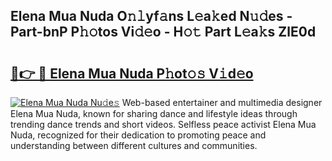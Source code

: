 ## Elena Mua Nuda O𝚗𝚕yf𝚊ns L𝚎a𝚔ed N𝚞𝚍es - Part-bnP P𝚑𝚘tos Vi𝚍𝚎o - H𝚘𝚝 Part L𝚎a𝚔s ZlE0d

# <h2><a href="http://kf42zx5.oniu.top/?m=Elena+Mua+Nuda">🔗👉 🔴 Elena Mua Nuda P𝚑ot𝚘𝚜 V𝚒d𝚎o</a></h2>

[![Elena Mua Nuda Nu𝚍e𝚜](https://i.imgur.com/0qMVB7G.gif)](http://kf42zx5.oniu.top/?m=Elena+Mua+Nuda)
Web-based entertainer and multimedia designer Elena Mua Nuda, known for sharing dance and lifestyle ideas through trending dance trends and short videos. Selfless peace activist Elena Mua Nuda, recognized for their dedication to promoting peace and understanding between different cultures and communities.  

